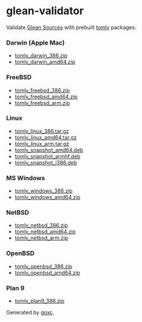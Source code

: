 # glean-validator

Validate [Glean Sources](https://github.com/glean/glean#sources) with prebuilt [tomlv](https://github.com/BurntSushi/toml/tree/master/tomlv) packages.


### Darwin (Apple Mac)

 * [tomlv\_darwin\_386.zip](tomlv_darwin_386.zip)
 * [tomlv\_darwin\_amd64.zip](tomlv_darwin_amd64.zip)

### FreeBSD

 * [tomlv\_freebsd\_386.zip](tomlv_freebsd_386.zip)
 * [tomlv\_freebsd\_amd64.zip](tomlv_freebsd_amd64.zip)
 * [tomlv\_freebsd\_arm.zip](tomlv_freebsd_arm.zip)

### Linux

 * [tomlv\_linux\_386.tar.gz](tomlv_linux_386.tar.gz)
 * [tomlv\_linux\_amd64.tar.gz](tomlv_linux_amd64.tar.gz)
 * [tomlv\_linux\_arm.tar.gz](tomlv_linux_arm.tar.gz)
 * [tomlv\_snapshot\_amd64.deb](tomlv_snapshot_amd64.deb)
 * [tomlv\_snapshot\_armhf.deb](tomlv_snapshot_armhf.deb)
 * [tomlv\_snapshot\_i386.deb](tomlv_snapshot_i386.deb)

### MS Windows

 * [tomlv\_windows\_386.zip](tomlv_windows_386.zip)
 * [tomlv\_windows\_amd64.zip](tomlv_windows_amd64.zip)

### NetBSD

 * [tomlv\_netbsd\_386.zip](tomlv_netbsd_386.zip)
 * [tomlv\_netbsd\_amd64.zip](tomlv_netbsd_amd64.zip)
 * [tomlv\_netbsd\_arm.zip](tomlv_netbsd_arm.zip)

### OpenBSD

 * [tomlv\_openbsd\_386.zip](tomlv_openbsd_386.zip)
 * [tomlv\_openbsd\_amd64.zip](tomlv_openbsd_amd64.zip)

### Plan 9

 * [tomlv\_plan9\_386.zip](tomlv_plan9_386.zip)



Generated by [goxc](https://github.com/laher/goxc).
